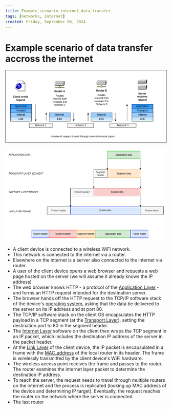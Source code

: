 ```yaml
---
title: Example_scenario_internet_data_transfer
tags: [networks, internet]
created: Friday, September 06, 2024
---
```


# Example scenario of data transfer accross the internet

![Path of a network request accross the internet](../img/network-request-layers.png)

![All layers of the IP](../img/all-layers-of-IP.png)

- A client device is connected to a wireless WiFi network.
- This network is connected to the internet via a router.
- Elsewhere on the internet is a server also connected to the internet via
  router.
- A user of the client device opens a web browser and requests a web page hosted
  on the server (we will assume it already knows the IP address)
- The web browser knows HTTP - a protocol of the
  [Application Layer](Application_Layer_of_Internet_Protocol.md) - and forms an
  HTTP request intended for the destination server.
- The browser hands off the HTTP request to the TCP/IP software stack of the
  device's [operating system](Basic_model_of_the_operating_system.md), asking
  that the data be delivered to the server on its IP address and at port 80.
- The TCP/IP software stack on the client OS encapsulates the HTTP payload in a
  TCP segment (at the
  [Transport Layer](Transport_Layer_of_Internet_Protocol.md)), setting the
  destination port to 80 in the segment header.
- The [Internet Layer](Internet_Layer_of_Internet_Protocol.md) software on the
  client then wraps the TCP segment in an IP packet, which includes the
  destination IP address of the server in the packet header.
- At the [Link Layer](Link_Layer_of_Internet_Protocol.md) of the client device,
  the IP packet is encapsulated in a frame with the
  [MAC_address](MAC_addresses.md) of the local router in its header. The frame
  is wirelessly transmitted by the client device's WiFi hardware.
- The wireless access point receives the frame and passes to the router. The
  router examines the internet layer packet to determine the destination IP
  address.
- To reach the server, the request needs to travel through multiple routers on
  the internet and the process is replicated (looking up MAC address of the
  device and determining IP target). Eventually, the request reaches the router
  on the network where the server is connected.
- The last router

